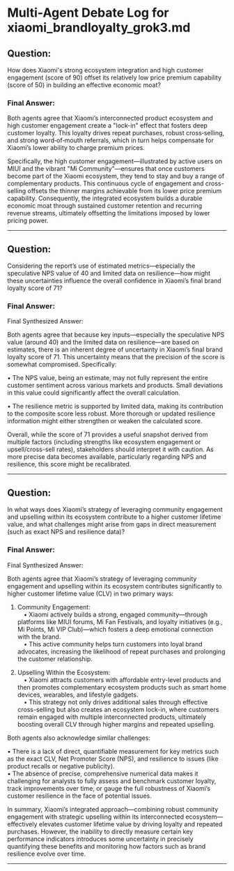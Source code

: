 # Multi-Agent Debate Log for xiaomi_brandloyalty_grok3.md

## Question:
How does Xiaomi's strong ecosystem integration and high customer engagement (score of 90) offset its relatively low price premium capability (score of 50) in building an effective economic moat?

### Final Answer:
Both agents agree that Xiaomi’s interconnected product ecosystem and high customer engagement create a "lock-in" effect that fosters deep customer loyalty. This loyalty drives repeat purchases, robust cross‐selling, and strong word‐of‐mouth referrals, which in turn helps compensate for Xiaomi’s lower ability to charge premium prices.

Specifically, the high customer engagement—illustrated by active users on MIUI and the vibrant "Mi Community"—ensures that once customers become part of the Xiaomi ecosystem, they tend to stay and buy a range of complementary products. This continuous cycle of engagement and cross-selling offsets the thinner margins achievable from its lower price premium capability. Consequently, the integrated ecosystem builds a durable economic moat through sustained customer retention and recurring revenue streams, ultimately offsetting the limitations imposed by lower pricing power.

---

## Question:
Considering the report’s use of estimated metrics—especially the speculative NPS value of 40 and limited data on resilience—how might these uncertainties influence the overall confidence in Xiaomi’s final brand loyalty score of 71?

### Final Answer:
Final Synthesized Answer:

Both agents agree that because key inputs—especially the speculative NPS value (around 40) and the limited data on resilience—are based on estimates, there is an inherent degree of uncertainty in Xiaomi’s final brand loyalty score of 71. This uncertainty means that the precision of the score is somewhat compromised. Specifically:

• The NPS value, being an estimate, may not fully represent the entire customer sentiment across various markets and products. Small deviations in this value could significantly affect the overall calculation.

• The resilience metric is supported by limited data, making its contribution to the composite score less robust. More thorough or updated resilience information might either strengthen or weaken the calculated score.

Overall, while the score of 71 provides a useful snapshot derived from multiple factors (including strengths like ecosystem engagement or upsell/cross-sell rates), stakeholders should interpret it with caution. As more precise data becomes available, particularly regarding NPS and resilience, this score might be recalibrated.

---

## Question:
In what ways does Xiaomi’s strategy of leveraging community engagement and upselling within its ecosystem contribute to a higher customer lifetime value, and what challenges might arise from gaps in direct measurement (such as exact NPS and resilience data)?

### Final Answer:
Final Synthesized Answer:

Both agents agree that Xiaomi’s strategy of leveraging community engagement and upselling within its ecosystem contributes significantly to higher customer lifetime value (CLV) in two primary ways:

1. Community Engagement:  
 • Xiaomi actively builds a strong, engaged community—through platforms like MIUI forums, Mi Fan Festivals, and loyalty initiatives (e.g., Mi Points, Mi VIP Club)—which fosters a deep emotional connection with the brand.  
 • This active community helps turn customers into loyal brand advocates, increasing the likelihood of repeat purchases and prolonging the customer relationship.

2. Upselling Within the Ecosystem:  
 • Xiaomi attracts customers with affordable entry-level products and then promotes complementary ecosystem products such as smart home devices, wearables, and lifestyle gadgets.  
 • This strategy not only drives additional sales through effective cross-selling but also creates an ecosystem lock-in, where customers remain engaged with multiple interconnected products, ultimately boosting overall CLV through higher margins and repeated upselling.

Both agents also acknowledge similar challenges:

• There is a lack of direct, quantifiable measurement for key metrics such as the exact CLV, Net Promoter Score (NPS), and resilience to issues (like product recalls or negative publicity).  
• The absence of precise, comprehensive numerical data makes it challenging for analysts to fully assess and benchmark customer loyalty, track improvements over time, or gauge the full robustness of Xiaomi’s customer resilience in the face of potential issues.

In summary, Xiaomi’s integrated approach—combining robust community engagement with strategic upselling within its interconnected ecosystem—effectively elevates customer lifetime value by driving loyalty and repeated purchases. However, the inability to directly measure certain key performance indicators introduces some uncertainty in precisely quantifying these benefits and monitoring how factors such as brand resilience evolve over time.

---

